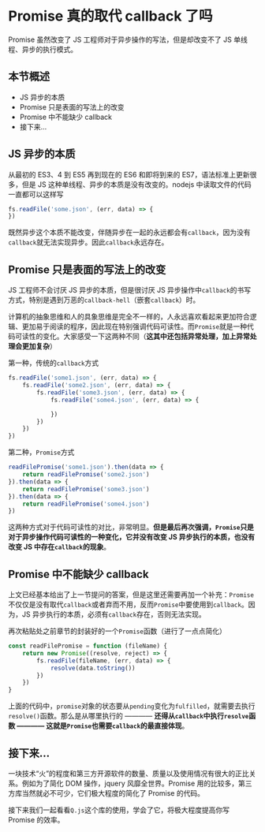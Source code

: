 # Promise 真的取代 callback 了吗

Promise 虽然改变了 JS 工程师对于异步操作的写法，但是却改变不了 JS 单线程、异步的执行模式。

## 本节概述

- JS 异步的本质
- Promise 只是表面的写法上的改变
- Promise 中不能缺少 callback
- 接下来...

## JS 异步的本质

从最初的 ES3、4 到 ES5 再到现在的 ES6 和即将到来的 ES7，语法标准上更新很多，但是 JS 这种单线程、异步的本质是没有改变的。nodejs 中读取文件的代码一直都可以这样写

```javascript
fs.readFile('some.json', (err, data) => {
})
```

既然异步这个本质不能改变，伴随异步在一起的永远都会有`callback`，因为没有`callback`就无法实现异步。因此`callback`永远存在。

## Promise 只是表面的写法上的改变

JS 工程师不会讨厌 JS 异步的本质，但是很讨厌 JS 异步操作中`callback`的书写方式，特别是遇到万恶的`callback-hell`（嵌套`callback`）时。

计算机的抽象思维和人的具象思维是完全不一样的，人永远喜欢看起来更加符合逻辑、更加易于阅读的程序，因此现在特别强调代码可读性。而`Promise`就是一种代码可读性的变化。大家感受一下这两种不同（**这其中还包括异常处理，加上异常处理会更加复杂**）

第一种，传统的`callback`方式

```javascript
fs.readFile('some1.json', (err, data) => {
    fs.readFile('some2.json', (err, data) => {
        fs.readFile('some3.json', (err, data) => {
            fs.readFile('some4.json', (err, data) => {

            })
        })
    })
})
```

第二种，`Promise`方式

```javascript
readFilePromise('some1.json').then(data => {
    return readFilePromise('some2.json')
}).then(data => {
    return readFilePromise('some3.json')
}).then(data => {
    return readFilePromise('some4.json')
})
```

这两种方式对于代码可读性的对比，非常明显。**但是最后再次强调，`Promise`只是对于异步操作代码可读性的一种变化，它并没有改变 JS 异步执行的本质，也没有改变 JS 中存在`callback`的现象**。

## Promise 中不能缺少 callback

上文已经基本给出了上一节提问的答案，但是这里还需要再加一个补充：`Promise`不仅仅是没有取代`callback`或者弃而不用，反而`Promise`中要使用到`callback`。因为，JS 异步执行的本质，必须有`callback`存在，否则无法实现。

再次粘贴处之前章节的封装好的一个`Promise`函数（进行了一点点简化）

```javascript
const readFilePromise = function (fileName) {
    return new Promise((resolve, reject) => {
        fs.readFile(fileName, (err, data) => {
            resolve(data.toString())
        })
    })
}
```

上面的代码中，`promise`对象的状态要从`pending`变化为`fulfilled`，就需要去执行`resolve()`函数。那么是从哪里执行的 ———— **还得从`callback`中执行`resolve`函数 ———— 这就是`Promise`也需要`callback`的最直接体现**。

## 接下来...

一块技术“火”的程度和第三方开源软件的数量、质量以及使用情况有很大的正比关系。例如为了简化 DOM 操作，jquery 风靡全世界。Promise 用的比较多，第三方库当然就必不可少，它们极大程度的简化了 Promise 的代码。

接下来我们一起看看`Q.js`这个库的使用，学会了它，将极大程度提高你写 Promise 的效率。


